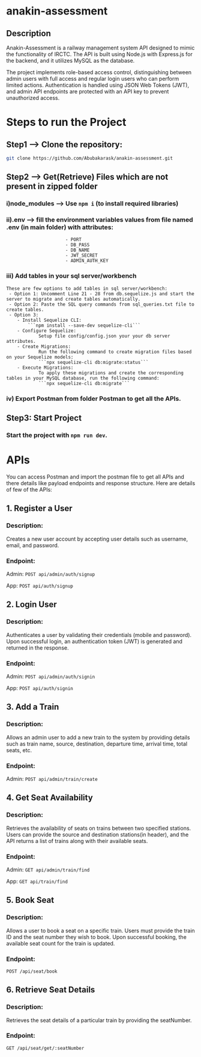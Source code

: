 # anakin-assessment

## Description

Anakin-Assessment is a railway management system API designed to mimic the functionality of IRCTC. The API is built using Node.js with Express.js for the backend, and it utilizes MySQL as the database.

The project implements role-based access control, distinguishing between admin users with full access and regular login users who can perform limited actions. Authentication is handled using JSON Web Tokens (JWT), and admin API endpoints are protected with an API key to prevent unauthorized access.

# Steps to run the Project

## Step1 --> Clone the repository:

```bash
git clone https://github.com/Abubakarask/anakin-assessment.git
```

## Step2 --> Get(Retrieve) Files which are not present in zipped folder

### i)node_modules --> Use `npm i` (to install required libraries)

### ii).env --> fill the environment variables values from file named .env (in main folder) with attributes:

                          - PORT
                          - DB_PASS
                          - DB_NAME
                          - JWT_SECRET
                          - ADMIN_AUTH_KEY

### iii) Add tables in your sql server/workbench

    These are few options to add tables in sql server/workbench:
     - Option 1: Uncomment Line 21 - 28 from db.sequelize.js and start the server to migrate and create tables automatically.
     - Option 2: Paste the SQL query commands from sql_queries.txt file to create tables.
     - Option 3:
        - Install Sequelize CLI:
            ```npm install --save-dev sequelize-cli```
        - Configure Sequelize:
                Setup file config/config.json your your db server attributes.
        - Create Migrations:
                Run the following command to create migration files based on your Sequelize models:
                ```npx sequelize-cli db:migrate:status```
        - Execute Migrations:
                To apply these migrations and create the corresponding tables in your MySQL database, run the following command:
                ```npx sequelize-cli db:migrate```

### iv) Export Postman from folder Postman to get all the APIs.

## Step3: Start Project

### Start the project with `npm run dev`.

# APIs
You can access Postman and import the postman file to get all APIs and there details like payload endpoints and response structure.
Here are details of few of the APIs:

## 1. Register a User

### Description:

Creates a new user account by accepting user details such as username, email, and password.

### Endpoint:

Admin:
`POST api/admin/auth/signup`

App:
`POST api/auth/signup`

## 2. Login User

### Description:

Authenticates a user by validating their credentials (mobile and password). Upon successful login, an authentication token (JWT) is generated and returned in the response.

### Endpoint:

Admin:
`POST api/admin/auth/signin`

App:
`POST api/auth/signin`

## 3. Add a Train

### Description:

Allows an admin user to add a new train to the system by providing details such as train name, source, destination, departure time, arrival time, total seats, etc.

### Endpoint:

Admin:
`POST api/admin/train/create`

## 4. Get Seat Availability

### Description:

Retrieves the availability of seats on trains between two specified stations. Users can provide the source and destination stations(in header), and the API returns a list of trains along with their available seats.

### Endpoint:

Admin:
`GET api/admin/train/find`

App:
`GET api/train/find`

## 5. Book Seat

### Description:

Allows a user to book a seat on a specific train. Users must provide the train ID and the seat number they wish to book. Upon successful booking, the available seat count for the train is updated.

### Endpoint:

`POST /api/seat/book`

## 6. Retrieve Seat Details

### Description:

Retrieves the seat details of a particular train by providing the seatNumber.

### Endpoint:

`GET /api/seat/get/:seatNumber`
